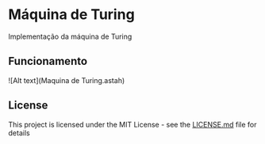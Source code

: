 # Máquina de Turing

Implementação da máquina de Turing

## Funcionamento

![Alt text](Maquina de Turing.astah)

## License

This project is licensed under the MIT License - see the [LICENSE.md](LICENSE.md) file for details
